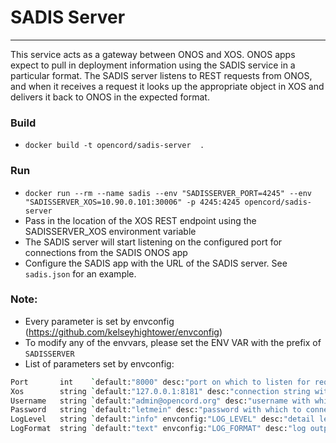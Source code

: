 # SADIS Server
-----------
This service acts as a gateway between ONOS and XOS. ONOS apps expect to pull
in deployment information using the SADIS service in a particular format.
The SADIS server listens to REST requests from ONOS, and when it receives a
request it looks up the appropriate object in XOS and delivers it back to ONOS
in the expected format.


### Build
- `docker build -t opencord/sadis-server  .`


### Run
- `docker run --rm --name sadis --env "SADISSERVER_PORT=4245" --env "SADISSERVER_XOS=10.90.0.101:30006" -p 4245:4245 opencord/sadis-server`
- Pass in the location of the XOS REST endpoint using the SADISSERVER_XOS
  environment variable
- The SADIS server will start listening on the configured port for connections
  from the SADIS ONOS app
- Configure the SADIS app with the URL of the SADIS server. See `sadis.json` for
  an example.


### Note:
- Every parameter is set by envconfig (https://github.com/kelseyhightower/envconfig)
- To modify any of the envvars, please set the ENV VAR with the prefix of `SADISSERVER`
- List of parameters set by envconfig:
```bash
Port       int    `default:"8000" desc:"port on which to listen for requests"`
Xos		   string `default:"127.0.0.1:8181" desc:"connection string with which to connect to XOS"`
Username   string `default:"admin@opencord.org" desc:"username with which to connect to XOS"`
Password   string `default:"letmein" desc:"password with which to connect to XOS"`
LogLevel   string `default:"info" envconfig:"LOG_LEVEL" desc:"detail level for logging"`
LogFormat  string `default:"text" envconfig:"LOG_FORMAT" desc:"log output format, text or json"`
```
